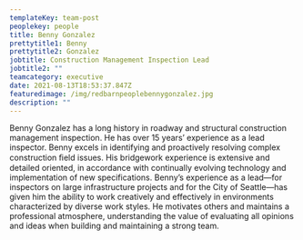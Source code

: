 ```yaml
---
templateKey: team-post
peoplekey: people
title: Benny Gonzalez
prettytitle1: Benny
prettytitle2: Gonzalez
jobtitle: Construction Management Inspection Lead
jobtitle2: ""
teamcategory: executive
date: 2021-08-13T18:53:37.847Z
featuredimage: /img/redbarnpeoplebennygonzalez.jpg
description: ""
---
```


<!--StartFragment-->

Benny Gonzalez has a long history in roadway and structural construction management inspection. He has over 15 years’ experience as a lead inspector. Benny excels in identifying and proactively resolving complex construction ﬁeld issues. His bridgework experience is extensive and detailed oriented, in accordance with continually evolving technology and implementation of new specifications. Benny’s experience as a lead—for inspectors on large infrastructure projects and for the City of Seattle—has given him the ability to work creatively and effectively in environments characterized by diverse work styles. He motivates others and maintains a professional atmosphere, understanding the value of evaluating all opinions and ideas when building and maintaining a strong team.

<!--EndFragment-->
